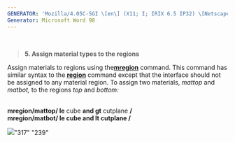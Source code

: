 ```yaml
---
GENERATOR: 'Mozilla/4.05C-SGI \[en\] (X11; I; IRIX 6.5 IP32) \[Netscape\]'
Generator: Microsoft Word 98
---
```


 

> **5. Assign material types to the regions**

Assign materials to regions using
the[**mregion**](commands/MREGION.md) command. This command has
similar syntax to the **[region](commands/REGION.md)** command except
that the interface should not be assigned to any material region. To
assign two materials, *mattop* and *matbot,* to the regions *top* and
*bottom:*\
 

**mregion/**mattop**/ le** cube **and gt** cutplane **/**\
**mregion/**matbot/ **le** cube **and lt** cutplan**e /**

![](new_md/Image225.gif)"317" "239"
